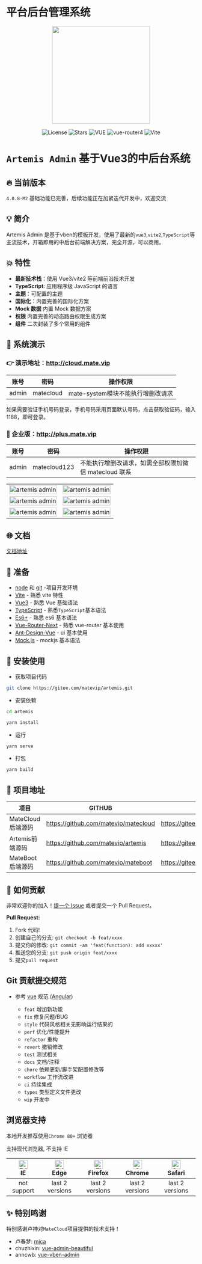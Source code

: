 # 平台后台管理系统

<p align="center">
  <img src="https://cdn.mate.vip/matecloud.svg" width="260">
</p>
<p align="center">
  <img src='https://img.shields.io/github/license/matevip/matecloud' alt='License'/>
  <img src="https://img.shields.io/github/stars/matevip/artemis" alt="Stars"/>
  <img src="https://img.shields.io/badge/VUE-3.2.2-green" alt="VUE"/>
  <img src="https://img.shields.io/badge/VueRouter-4.0.11-blue" alt="vue-router4"/>
  <img src="https://img.shields.io/badge/Vite-2.5.0-brightgreen" alt="Vite"/>
</p>


# `Artemis Admin` 基于Vue3的中后台系统

## 🔥 当前版本
`4.0.8-M2` 基础功能已完善，后续功能正在加紧迭代开发中，欢迎交流


## 💡 简介

Artemis Admin 是基于vben的模板开发，使用了最新的`vue3`,`vite2`,`TypeScript`等主流技术，开箱即用的中后台前端解决方案，完全开源，可以商用。

## 💥 特性

- **最新技术栈**：使用 Vue3/vite2 等前端前沿技术开发
- **TypeScript**: 应用程序级 JavaScript 的语言
- **主题**：可配置的主题
- **国际化**：内置完善的国际化方案
- **Mock 数据** 内置 Mock 数据方案
- **权限** 内置完善的动态路由权限生成方案
- **组件** 二次封装了多个常用的组件

## 🎨 系统演示
### 👉 演示地址：http://cloud.mate.vip

账号 | 密码| 操作权限
---|---|---
admin | matecloud| mate-system模块不能执行增删改请求

如果需要验证手机号码登录，手机号码采用页面默认号码，点击获取验证码，输入1188，即可登录。
### 🍯 企业版：http://plus.mate.vip
账号 | 密码| 操作权限
---|---|---
admin | matecloud123 | 不能执行增删改请求，如需全部权限加微信 matecloud 联系


<table>
  <tr>
    <td>
    <img alt="artemis admin" width="100%" src="https://gitee.com/matevip/matecloud/raw/dev/doc/images/artemis_page1.png">
    </td>
     <td>
    <img alt="artemis admin" width="100%" src="https://gitee.com/matevip/matecloud/raw/dev/doc/images/artemis_page2.png">
    </td>

  </tr>
  <tr>
    <td>
    <img alt="artemis admin" width="100%" src="https://gitee.com/matevip/matecloud/raw/dev/doc/images/artemis_page3.png">
    </td>
    <td>
    <img alt="artemis admin" width="100%" src="https://gitee.com/matevip/matecloud/raw/dev/doc/images/artemis_page4.png">
    </td>
  </tr>
  <tr>
    <td>
    <img alt="artemis admin" width="100%" src="https://gitee.com/matevip/matecloud/raw/dev/doc/images/artemis_page5.png">
    </td>
    <td>
    <img alt="artemis admin" width="100%" src="https://gitee.com/matevip/matecloud/raw/dev/doc/images/artemis_page6.png">
    </td>
  </tr>
</table>


## 🌐 文档

[文档地址](http://doc.mate.vip/)

## 🔧 准备

- [node](http://nodejs.org/) 和 [git](https://git-scm.com/) -项目开发环境
- [Vite](https://vitejs.dev/) - 熟悉 vite 特性
- [Vue3](https://v3.vuejs.org/) - 熟悉 Vue 基础语法
- [TypeScript](https://www.typescriptlang.org/) - 熟悉`TypeScript`基本语法
- [Es6+](http://es6.ruanyifeng.com/) - 熟悉 es6 基本语法
- [Vue-Router-Next](https://next.router.vuejs.org/) - 熟悉 vue-router 基本使用
- [Ant-Design-Vue](https://2x.antdv.com/docs/vue/introduce-cn/) - ui 基本使用
- [Mock.js](https://github.com/nuysoft/Mock) - mockjs 基本语法

## 🔨 安装使用

- 获取项目代码

```bash
git clone https://gitee.com/matevip/artemis.git
```

- 安装依赖

```bash
cd artemis

yarn install

```

- 运行

```bash
yarn serve
```

- 打包

```bash
yarn build
```


## 🌭 项目地址
|  项目   |   GITHUB  |   码云   |
|---  |--- | --- |
|  MateCloud后端源码   |  https://github.com/matevip/matecloud   |  https://gitee.com/matevip/matecloud   |
|  Artemis前端源码   |  https://github.com/matevip/artemis   |  https://gitee.com/matevip/artemis   |
|  MateBoot后端源码   |  https://github.com/matevip/mateboot   |  https://gitee.com/matevip/mateboot   |

## 🔨 如何贡献

非常欢迎你的加入！[提一个 Issue](https://gitee.com/matevip/artemis/issues) 或者提交一个 Pull Request。

**Pull Request:**

1. Fork 代码!
2. 创建自己的分支: `git checkout -b feat/xxxx`
3. 提交你的修改: `git commit -am 'feat(function): add xxxxx'`
4. 推送您的分支: `git push origin feat/xxxx`
5. 提交`pull request`

## Git 贡献提交规范

- 参考 [vue](https://github.com/vuejs/vue/blob/dev/.github/COMMIT_CONVENTION.md) 规范 ([Angular](https://github.com/conventional-changelog/conventional-changelog/tree/master/packages/conventional-changelog-angular))

  - `feat` 增加新功能
  - `fix` 修复问题/BUG
  - `style` 代码风格相关无影响运行结果的
  - `perf` 优化/性能提升
  - `refactor` 重构
  - `revert` 撤销修改
  - `test` 测试相关
  - `docs` 文档/注释
  - `chore` 依赖更新/脚手架配置修改等
  - `workflow` 工作流改进
  - `ci` 持续集成
  - `types` 类型定义文件更改
  - `wip` 开发中

## 浏览器支持

本地开发推荐使用`Chrome 80+` 浏览器

支持现代浏览器, 不支持 IE

| [<img src="https://raw.githubusercontent.com/alrra/browser-logos/master/src/edge/edge_48x48.png" alt=" Edge" width="24px" height="24px" />](http://godban.github.io/browsers-support-badges/)</br>IE | [<img src="https://raw.githubusercontent.com/alrra/browser-logos/master/src/edge/edge_48x48.png" alt=" Edge" width="24px" height="24px" />](http://godban.github.io/browsers-support-badges/)</br>Edge | [<img src="https://raw.githubusercontent.com/alrra/browser-logos/master/src/firefox/firefox_48x48.png" alt="Firefox" width="24px" height="24px" />](http://godban.github.io/browsers-support-badges/)</br>Firefox | [<img src="https://raw.githubusercontent.com/alrra/browser-logos/master/src/chrome/chrome_48x48.png" alt="Chrome" width="24px" height="24px" />](http://godban.github.io/browsers-support-badges/)</br>Chrome | [<img src="https://raw.githubusercontent.com/alrra/browser-logos/master/src/safari/safari_48x48.png" alt="Safari" width="24px" height="24px" />](http://godban.github.io/browsers-support-badges/)</br>Safari |
| :-: | :-: | :-: | :-: | :-: |
| not support | last 2 versions | last 2 versions | last 2 versions | last 2 versions |

## ✨ 特别鸣谢
特别感谢卢神对`MateCloud`项目提供的技术支持！
- 卢春梦: [mica](https://gitee.com/596392912/mica)  
- chuzhixin: [vue-admin-beautiful](https://github.com/chuzhixin/vue-admin-beautiful)
- anncwb: [vue-vben-admin](https://github.com/anncwb/vue-vben-admin)

